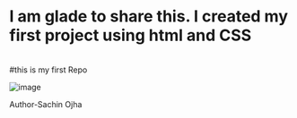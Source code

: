 # I am glade to share this. I created my first project using html and CSS
<br>
#this is my first Repo
<br>






![image](https://github.com/user-attachments/assets/b4eb2ea5-ac0f-482f-b2aa-6dcf96c3adf6)

Author-Sachin Ojha
